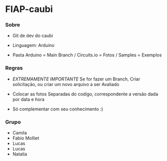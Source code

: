 # FIAP-caubi

### Sobre

- Git de dev do caubi

- Linguagem: Arduino

- Pasta Arduino = Main Branch / Circuits.io = Fotos / Samples = Exemplos 

### Regras

- *EXTREMAMENTE IMPORTANTE* Se for fazer um Branch, Criar solicitação, ou criar um novo arquivo a ser Avaliado

- Colocar as fotos Separadas do codigo, correspondente a versão dada por data e hora

- Só complementar com seu conhecimento :)

### Grupo
- Camila
- Fabio Molliet
- Lucas 
- Lucas
- Natalia
